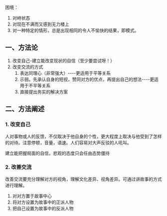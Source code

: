 困境：
1. 对峙状态  
2. 对现在不满而又感到无力楼上  
3. 对一种特定的情形，总是出现相同的令人不愉快的结果，即模式。  

## 一、方法论  
1. 改变自己-建立能改变现状的自信（至少要尝试呀！）  
2. 改变交流的方式  
    1. 表达同理心（非常强大）----更适用于平等关系  
    2. 示弱。先承认自身的短视，赞同对方的优点，再提出自己的想法----更适用于不平等关系  
    3. 直接提出务实的解决方案
## 二、方法阐述  
### 1. 改变自己  
人对事物或人的反馈，不仅取决于他自身的个性，更大程度上取决与他受到了怎样的对待。注意停顿，音量，语速。人们容易对大声反驳的人吼叫。   
  
建立能把握局面的自信，悲观的态度只会任由态势僵持  
### 2. 改善交流  
改善交流要充分理解对方的视角，理解文化差异、视角差异。可通过讲故事的方式进行理解。  
1. 对对方置于故事中心  
2. 将对方设置为故事中的正派人物  
3. 把自己设置为故事中的反派人物